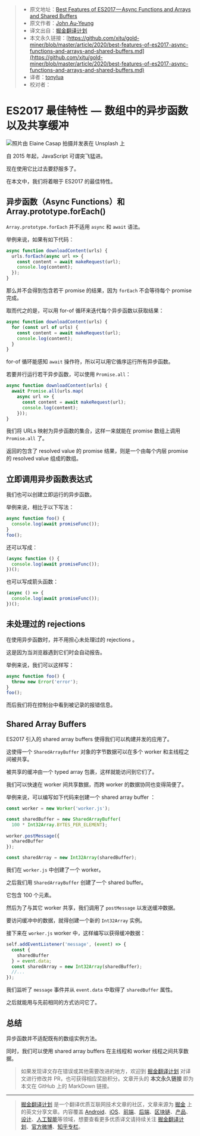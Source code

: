 > * 原文地址：[Best Features of ES2017 — Async Functions and Arrays and Shared Buffers](https://medium.com/javascript-in-plain-english/best-features-of-es2017-async-functions-and-arrays-and-shared-buffers-74dace23aa59)
> * 原文作者：[John Au-Yeung](https://medium.com/@hohanga)
> * 译文出自：[掘金翻译计划](https://github.com/xitu/gold-miner)
> * 本文永久链接：[https://github.com/xitu/gold-miner/blob/master/article/2020/best-features-of-es2017-async-functions-and-arrays-and-shared-buffers.md](https://github.com/xitu/gold-miner/blob/master/article/2020/best-features-of-es2017-async-functions-and-arrays-and-shared-buffers.md)
> * 译者：[tonylua](https://github.com/tonylua)
> * 校对者：

# ES2017 最佳特性  —  数组中的异步函数以及共享缓冲

![照片由 [Elaine Casap](https://unsplash.com/@ecasap?utm_source=medium&utm_medium=referral) 拍摄并发表在 [Unsplash](https://unsplash.com?utm_source=medium&utm_medium=referral) 上](https://oscimg.oschina.net/oscnet/up-1da089eee95145e809f80d9ce4b883ce7b3.JPEG)

自 2015 年起，JavaScript 可谓突飞猛进。

现在使用它比过去要舒服多了。

在本文中，我们将着眼于 ES2017 的最佳特性。

## 异步函数（Async Functions）和 Array.prototype.forEach()

`Array.prototype.forEach` 并不适用 `async` 和 `await` 语法。

举例来说，如果有如下代码：

```js
async function downloadContent(urls) {
  urls.forEach(async url => {
    const content = await makeRequest(url);
    console.log(content);
  });
}
```

那么并不会得到包含若干 promise 的结果，因为 `forEach` 不会等待每个 promise 完成。

取而代之的是，可以用 for-of 循环来迭代每个异步函数以获取结果：

```js
async function downloadContent(urls) {
  for (const url of urls) {
    const content = await makeRequest(url);
    console.log(content);
  }
}
```

for-of 循环能感知 `await` 操作符，所以可以用它循序运行所有异步函数。

若要并行运行若干异步函数，可以使用 `Promise.all`：

```js
async function downloadContent(urls) {
  await Promise.all(urls.map(
    async url => {
      const content = await makeRequest(url);
      console.log(content);
    }));
}
```

我们将 URLs 映射为异步函数的集合，这样一来就能在 promise 数组上调用 `Promise.all` 了。

返回的包含了 resolved value 的 promise 结果，则是一个由每个内层 promise 的 resolved value 组成的数组。

## 立即调用异步函数表达式

我们也可以创建立即运行的异步函数。

举例来说，相比于以下写法：

```js
async function foo() {
  console.log(await promiseFunc());
}
foo();
```

还可以写成：

```js
(async function () {
  console.log(await promiseFunc());
})();
```

也可以写成箭头函数：

```js
(async () => {
  console.log(await promiseFunc());
})();
```

## 未处理过的 rejections

在使用异步函数时，并不用担心未处理过的 rejections 。

这是因为当浏览器遇到它们时会自动报告。

举例来说，我们可以这样写：

```js
async function foo() {
  throw new Error('error');
}
foo();
```

而后我们将在控制台中看到被记录的报错信息。

## Shared Array Buffers

ES2017 引入的 shared array buffers 使得我们可以构建并发的应用了。

这使得一个 `SharedArrayBuffer` 对象的字节数据可以在多个 worker 和主线程之间被共享。

被共享的缓冲由一个 typed array 包裹，这样就能访问到它们了。

我们可以快速在 worker 间共享数据，而跨 worker 的数据协同也变得简便了。

举例来说，可以编写如下代码来创建一个 shared array buffer ：

```js
const worker = new Worker('worker.js');

const sharedBuffer = new SharedArrayBuffer(
  100 * Int32Array.BYTES_PER_ELEMENT);
  
worker.postMessage({
  sharedBuffer
});

const sharedArray = new Int32Array(sharedBuffer);
```

我们在 `worker.js`  中创建了一个 worker。

之后我们用 `SharedArrayBuffer` 创建了一个 shared buffer。

它包含 100 个元素。

然后为了与其它 worker 共享，我们调用了 `postMessage` 以发送缓冲数据。

要访问缓冲中的数据，就得创建一个新的 `Int32Array` 实例。

接下来在 `worker.js` worker 中，这样编写以获得缓冲数据：

```js
self.addEventListener('message', (event) => {
  const {
    sharedBuffer
  } = event.data;
  const sharedArray = new Int32Array(sharedBuffer);
  //...
});
```

我们监听了 `message` 事件并从 `event.data` 中取得了 `sharedBuffer` 属性。

之后就能用与先前相同的方式访问它了。

## 总结

异步函数并不适配既有的数组实例方法。

同时，我们可以使用 shared array buffers 在主线程和 worker 线程之间共享数据。

> 如果发现译文存在错误或其他需要改进的地方，欢迎到 [掘金翻译计划](https://github.com/xitu/gold-miner) 对译文进行修改并 PR，也可获得相应奖励积分。文章开头的 **本文永久链接** 即为本文在 GitHub 上的 MarkDown 链接。

---

> [掘金翻译计划](https://github.com/xitu/gold-miner) 是一个翻译优质互联网技术文章的社区，文章来源为 [掘金](https://juejin.im) 上的英文分享文章。内容覆盖 [Android](https://github.com/xitu/gold-miner#android)、[iOS](https://github.com/xitu/gold-miner#ios)、[前端](https://github.com/xitu/gold-miner#前端)、[后端](https://github.com/xitu/gold-miner#后端)、[区块链](https://github.com/xitu/gold-miner#区块链)、[产品](https://github.com/xitu/gold-miner#产品)、[设计](https://github.com/xitu/gold-miner#设计)、[人工智能](https://github.com/xitu/gold-miner#人工智能)等领域，想要查看更多优质译文请持续关注 [掘金翻译计划](https://github.com/xitu/gold-miner)、[官方微博](http://weibo.com/juejinfanyi)、[知乎专栏](https://zhuanlan.zhihu.com/juejinfanyi)。
